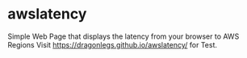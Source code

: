 # awslatency
Simple Web Page that displays the latency from your browser to AWS Regions
Visit https://dragonlegs.github.io/awslatency/ for Test.